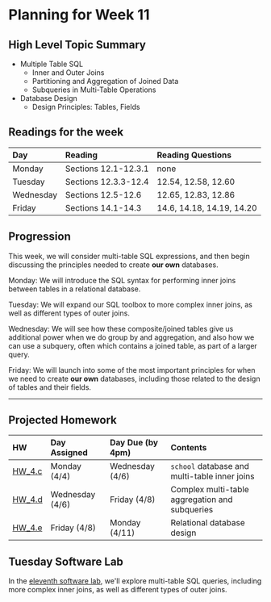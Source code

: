 # Planning for Week 11

## High Level Topic Summary

  - Multiple Table SQL
      - Inner and Outer Joins
      - Partitioning and Aggregation of Joined Data
      - Subqueries in Multi-Table Operations
  - Database Design
      - Design Principles: Tables, Fields

## Readings for the week

Day        | Reading      | Reading Questions
:--------- |:-------------|:----------------------------------
Monday     | Sections 12.1-12.3.1 | none
Tuesday    | Sections 12.3.3-12.4 | 12.54, 12.58, 12.60
Wednesday  | Sections 12.5-12.6   | 12.65, 12.83, 12.86
Friday     | Sections 14.1-14.3   | 14.6, 14.18, 14.19, 14.20

## Progression

This week, we will consider multi-table SQL expressions, and then begin discussing the principles needed to create **our own** databases. 

Monday: We will introduce the SQL syntax for performing inner joins between tables in a relational database.

Tuesday: We will expand our SQL toolbox to more complex inner joins, as well as different types of outer joins.

Wednesday: We will see how these composite/joined tables give us additional power when we do group by and aggregation, and also how we can use a subquery, often which contains a joined table, as part of a larger query.

Friday: We will launch into some of the most important principles for when we need to create **our own** databases, including those related to the design of tables and their fields.

---

## Projected Homework

HW | Day Assigned  | Day Due (by 4pm) | Contents
:--|:--------|:--------|:------------
[HW_4.c](../hw/HW_4.c/README.md) | Monday (4/4) | Wednesday (4/6) | `school` database and multi-table inner joins
[HW_4.d](../hw/HW_4.d/README.md) | Wednesday (4/6) | Friday (4/8) | Complex multi-table aggregation and subqueries
[HW_4.e](../hw/HW_4.e/README.md) | Friday (4/8) | Monday (4/11) | Relational database design

## Tuesday Software Lab

In the [eleventh software lab](../sw_lab/lab_11/swlab_11.md), we'll explore multi-table SQL queries, including more complex inner joins, as well as different types of outer joins.